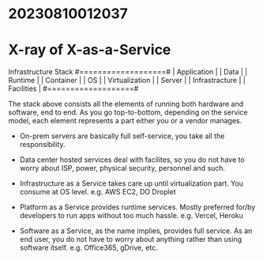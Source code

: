 # 20230810012037
# X-ray of X-as-a-Service

Infrastructure Stack
#===================#
| Application       |
| Data              |
| Runtime           |
| Container         |
| OS                |
| Virtualization    |
| Server            |
| Infrastracture    |
| Facilities        |
#===================#

The stack above consists all the elements of running both
hardware and software, end to end. As you go top-to-bottom,
depending on the service model, each element represents
a part either you or a vendor manages.

* On-prem servers are basically full self-service, 
	you take all the responsibility.

* Data center hosted services deal with facilites,
	so you do not have to worry about ISP, power,
	physical security, personnel and such.

* Infrastructure as a Service takes care up until virtualization part.
	You consume at OS level. e.g. AWS EC2, DO Droplet

* Platform as a Service provides runtime services. Mostly preferred
	for/by developers to run apps without too much hassle.
	e.g. Vercel, Heroku

* Software as a Service, as the name implies, provides full service.
	As an end user, you do not have to worry about anything rather
	than using software itself. e.g. Office365, gDrive, etc.
